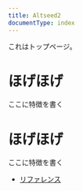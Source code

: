 ```yaml
---
title: Altseed2
documentType: index
---
```


これはトップページ。

# ほげほげ

ここに特徴を書く

# ほげほげ

ここに特徴を書く

- [リファレンス](xref:Altseed)
